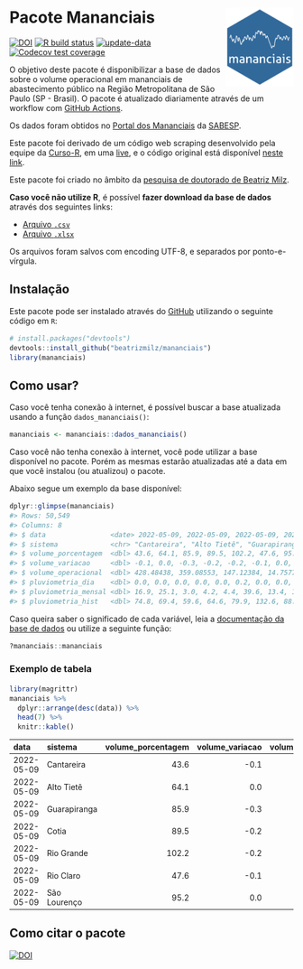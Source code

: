 
<!-- README.md is generated from README.Rmd. Please edit that file -->

# Pacote Mananciais <img src="man/figures/hexlogo.png" align="right" width = "120px"/>

<!-- badges: start -->

[![DOI](https://zenodo.org/badge/DOI/10.5281/zenodo.4733056.svg)](https://doi.org/10.5281/zenodo.4733056)
[![R build
status](https://github.com/beatrizmilz/mananciais/workflows/R-CMD-check/badge.svg)](https://github.com/beatrizmilz/mananciais/actions)
[![update-data](https://github.com/beatrizmilz/mananciais/actions/workflows/2-update_data.yaml/badge.svg)](https://github.com/beatrizmilz/mananciais/actions/workflows/2-update_data.yaml)
[![Codecov test
coverage](https://codecov.io/gh/beatrizmilz/mananciais/branch/master/graph/badge.svg)](https://codecov.io/gh/beatrizmilz/mananciais?branch=master)
<!-- badges: end -->

O objetivo deste pacote é disponibilizar a base de dados sobre o volume
operacional em mananciais de abastecimento público na Região
Metropolitana de São Paulo (SP - Brasil). O pacote é atualizado
diariamente através de um workflow com [GitHub
Actions](https://github.com/beatrizmilz/mananciais/actions).

Os dados foram obtidos no [Portal dos
Mananciais](http://mananciais.sabesp.com.br/Situacao) da
[SABESP](http://site.sabesp.com.br/site/Default.aspx).

Este pacote foi derivado de um código web scraping desenvolvido pela
equipe da [Curso-R](https://www.curso-r.com/), em uma
[live](https://youtu.be/jvZIxrMmOcQ), e o código original está
disponível [neste
link](https://github.com/curso-r/lives/blob/master/drafts/20200730_scraper_sabesp.R).

Este pacote foi criado no âmbito da [pesquisa de doutorado de Beatriz
Milz](https://beatrizmilz.github.io/tese/).

**Caso você não utilize R**, é possível **fazer download da base de
dados** através dos seguintes links:

  - [Arquivo
    `.csv`](https://github.com/beatrizmilz/mananciais/raw/master/inst/extdata/mananciais.csv)
  - [Arquivo
    `.xlsx`](https://github.com/beatrizmilz/mananciais/blob/master/inst/extdata/mananciais.xlsx?raw=true)

Os arquivos foram salvos com encoding UTF-8, e separados por
ponto-e-vírgula.

## Instalação

Este pacote pode ser instalado através do [GitHub](https://github.com/)
utilizando o seguinte código em `R`:

``` r
# install.packages("devtools")
devtools::install_github("beatrizmilz/mananciais")
library(mananciais)
```

## Como usar?

Caso você tenha conexão à internet, é possível buscar a base atualizada
usando a função `dados_mananciais()`:

``` r
mananciais <- mananciais::dados_mananciais() 
```

Caso você não tenha conexão à internet, você pode utilizar a base
disponível no pacote. Porém as mesmas estarão atualizadas até a data em
que você instalou (ou atualizou) o pacote.

Abaixo segue um exemplo da base disponível:

``` r
dplyr::glimpse(mananciais)
#> Rows: 50,549
#> Columns: 8
#> $ data                <date> 2022-05-09, 2022-05-09, 2022-05-09, 2022-05-09, 2…
#> $ sistema             <chr> "Cantareira", "Alto Tietê", "Guarapiranga", "Cotia…
#> $ volume_porcentagem  <dbl> 43.6, 64.1, 85.9, 89.5, 102.2, 47.6, 95.2, 43.7, 6…
#> $ volume_variacao     <dbl> -0.1, 0.0, -0.3, -0.2, -0.2, -0.1, 0.0, -0.1, 0.0,…
#> $ volume_operacional  <dbl> 428.48438, 359.08553, 147.12384, 14.75773, 114.679…
#> $ pluviometria_dia    <dbl> 0.0, 0.0, 0.0, 0.0, 0.0, 0.2, 0.0, 0.0, 0.0, 0.0, …
#> $ pluviometria_mensal <dbl> 16.9, 25.1, 3.0, 4.2, 4.4, 39.6, 13.4, 16.9, 25.1,…
#> $ pluviometria_hist   <dbl> 74.8, 69.4, 59.6, 64.6, 79.9, 132.6, 88.9, 74.8, 6…
```

Caso queira saber o significado de cada variável, leia a [documentação
da base de
dados](https://beatrizmilz.github.io/mananciais/reference/mananciais.html)
ou utilize a seguinte função:

``` r
?mananciais::mananciais
```

### Exemplo de tabela

``` r
library(magrittr)
mananciais %>% 
  dplyr::arrange(desc(data)) %>% 
  head(7) %>%
  knitr::kable()
```

| data       | sistema      | volume\_porcentagem | volume\_variacao | volume\_operacional | pluviometria\_dia | pluviometria\_mensal | pluviometria\_hist |
| :--------- | :----------- | ------------------: | ---------------: | ------------------: | ----------------: | -------------------: | -----------------: |
| 2022-05-09 | Cantareira   |                43.6 |            \-0.1 |           428.48438 |               0.0 |                 16.9 |               74.8 |
| 2022-05-09 | Alto Tietê   |                64.1 |              0.0 |           359.08553 |               0.0 |                 25.1 |               69.4 |
| 2022-05-09 | Guarapiranga |                85.9 |            \-0.3 |           147.12384 |               0.0 |                  3.0 |               59.6 |
| 2022-05-09 | Cotia        |                89.5 |            \-0.2 |            14.75773 |               0.0 |                  4.2 |               64.6 |
| 2022-05-09 | Rio Grande   |               102.2 |            \-0.2 |           114.67957 |               0.0 |                  4.4 |               79.9 |
| 2022-05-09 | Rio Claro    |                47.6 |            \-0.1 |             6.50235 |               0.2 |                 39.6 |              132.6 |
| 2022-05-09 | São Lourenço |                95.2 |              0.0 |            84.56455 |               0.0 |                 13.4 |               88.9 |

## Como citar o pacote

[![DOI](https://zenodo.org/badge/DOI/10.5281/zenodo.4733056.svg)](https://doi.org/10.5281/zenodo.4733056)
